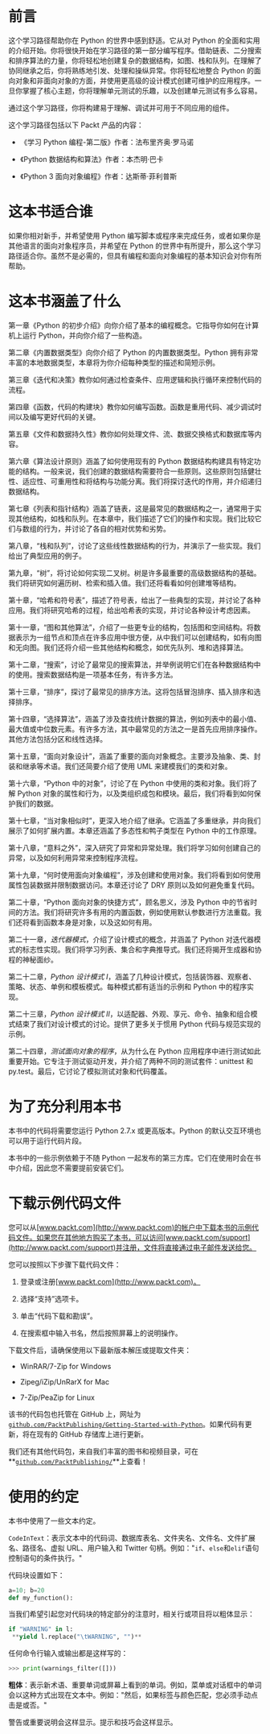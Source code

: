 # 前言

这个学习路径帮助你在 Python 的世界中感到舒适。它从对 Python 的全面和实用的介绍开始。你将很快开始在学习路径的第一部分编写程序。借助链表、二分搜索和排序算法的力量，你将轻松地创建复杂的数据结构，如图、栈和队列。在理解了协同继承之后，你将熟练地引发、处理和操纵异常。你将轻松地整合 Python 的面向对象和非面向对象的方面，并使用更高级的设计模式创建可维护的应用程序。一旦你掌握了核心主题，你将理解单元测试的乐趣，以及创建单元测试有多么容易。

通过这个学习路径，你将构建易于理解、调试并可用于不同应用的组件。

这个学习路径包括以下 Packt 产品的内容：

+   《学习 Python 编程-第二版》作者：法布里齐奥·罗马诺

+   《Python 数据结构和算法》作者：本杰明·巴卡

+   《Python 3 面向对象编程》作者：达斯蒂·菲利普斯

# 这本书适合谁

如果你相对新手，并希望使用 Python 编写脚本或程序来完成任务，或者如果你是其他语言的面向对象程序员，并希望在 Python 的世界中有所提升，那么这个学习路径适合你。虽然不是必需的，但具有编程和面向对象编程的基本知识会对你有所帮助。

# 这本书涵盖了什么

第一章《Python 的初步介绍》向你介绍了基本的编程概念。它指导你如何在计算机上运行 Python，并向你介绍了一些构造。

第二章《内置数据类型》向你介绍了 Python 的内置数据类型。Python 拥有非常丰富的本地数据类型，本章将为你介绍每种类型的描述和简短示例。

第三章《迭代和决策》教你如何通过检查条件、应用逻辑和执行循环来控制代码的流程。

第四章《函数，代码的构建块》教你如何编写函数。函数是重用代码、减少调试时间以及编写更好代码的关键。

第五章《文件和数据持久性》教你如何处理文件、流、数据交换格式和数据库等内容。

第六章《算法设计原则》涵盖了如何使用现有的 Python 数据结构构建具有特定功能的结构。一般来说，我们创建的数据结构需要符合一些原则。这些原则包括健壮性、适应性、可重用性和将结构与功能分离。我们将探讨迭代的作用，并介绍递归数据结构。

第七章《列表和指针结构》涵盖了链表，这是最常见的数据结构之一，通常用于实现其他结构，如栈和队列。在本章中，我们描述了它们的操作和实现。我们比较它们与数组的行为，并讨论了各自的相对优势和劣势。

第八章，“栈和队列”，讨论了这些线性数据结构的行为，并演示了一些实现。我们给出了典型应用的例子。

第九章，“树”，将讨论如何实现二叉树。树是许多最重要的高级数据结构的基础。我们将研究如何遍历树、检索和插入值。我们还将看看如何创建堆等结构。

第十章，“哈希和符号表”，描述了符号表，给出了一些典型的实现，并讨论了各种应用。我们将研究哈希的过程，给出哈希表的实现，并讨论各种设计考虑因素。

第十一章，“图和其他算法”，介绍了一些更专业的结构，包括图和空间结构。将数据表示为一组节点和顶点在许多应用中很方便，从中我们可以创建结构，如有向图和无向图。我们还将介绍一些其他结构和概念，如优先队列、堆和选择算法。

第十二章，“搜索”，讨论了最常见的搜索算法，并举例说明它们在各种数据结构中的使用。搜索数据结构是一项基本任务，有许多方法。

第十三章，“排序”，探讨了最常见的排序方法。这将包括冒泡排序、插入排序和选择排序。

第十四章，“选择算法”，涵盖了涉及查找统计数据的算法，例如列表中的最小值、最大值或中位数元素。有许多方法，其中最常见的方法之一是首先应用排序操作。其他方法包括分区和线性选择。

第十五章，“面向对象设计”，涵盖了重要的面向对象概念。主要涉及抽象、类、封装和继承等术语。我们还简要介绍了使用 UML 来建模我们的类和对象。

第十六章，“Python 中的对象”，讨论了在 Python 中使用的类和对象。我们将了解 Python 对象的属性和行为，以及类组织成包和模块。最后，我们将看到如何保护我们的数据。

第十七章，“当对象相似时”，更深入地介绍了继承。它涵盖了多重继承，并向我们展示了如何扩展内置。本章还涵盖了多态性和鸭子类型在 Python 中的工作原理。

第十八章，“意料之外”，深入研究了异常和异常处理。我们将学习如何创建自己的异常，以及如何利用异常来控制程序流程。

第十九章，“何时使用面向对象编程”，涉及创建和使用对象。我们将看到如何使用属性包装数据并限制数据访问。本章还讨论了 DRY 原则以及如何避免重复代码。

第二十章，“Python 面向对象的快捷方式”，顾名思义，涉及 Python 中的节省时间的方法。我们将研究许多有用的内置函数，例如使用默认参数进行方法重载。我们还将看到函数本身是对象，以及这如何有用。

第二十一章，*迭代器模式*，介绍了设计模式的概念，并涵盖了 Python 对迭代器模式的标志性实现。我们将学习列表、集合和字典推导式。我们还将揭开生成器和协程的神秘面纱。

第二十二章，*Python 设计模式 I*，涵盖了几种设计模式，包括装饰器、观察者、策略、状态、单例和模板模式。每种模式都有适当的示例和 Python 中的程序实现。

第二十三章，*Python 设计模式 II*，以适配器、外观、享元、命令、抽象和组合模式结束了我们对设计模式的讨论。提供了更多关于惯用 Python 代码与规范实现的示例。

第二十四章，*测试面向对象的程序*，从为什么在 Python 应用程序中进行测试如此重要开始。它专注于测试驱动开发，并介绍了两种不同的测试套件：unittest 和 py.test。最后，它讨论了模拟测试对象和代码覆盖。

# 为了充分利用本书

本书中的代码将需要您运行 Python 2.7.x 或更高版本。Python 的默认交互环境也可以用于运行代码片段。

本书中的一些示例依赖于不随 Python 一起发布的第三方库。它们在使用时会在书中介绍，因此您不需要提前安装它们。

# 下载示例代码文件

您可以从[www.packt.com](http://www.packt.com)的帐户中下载本书的示例代码文件。如果您在其他地方购买了本书，可以访问[www.packt.com/support](http://www.packt.com/support)并注册，文件将直接通过电子邮件发送给您。

您可以按照以下步骤下载代码文件：

1.  登录或注册[www.packt.com](http://www.packt.com)。

1.  选择“支持”选项卡。

1.  单击“代码下载和勘误”。

1.  在搜索框中输入书名，然后按照屏幕上的说明操作。

下载文件后，请确保使用以下最新版本解压或提取文件夹：

+   WinRAR/7-Zip for Windows

+   Zipeg/iZip/UnRarX for Mac

+   7-Zip/PeaZip for Linux

该书的代码包也托管在 GitHub 上，网址为[`github.com/PacktPublishing/Getting-Started-with-Python`](https://github.com/PacktPublishing/Getting-Started-with-Python)。如果代码有更新，将在现有的 GitHub 存储库上进行更新。

我们还有其他代码包，来自我们丰富的图书和视频目录，可在**[`github.com/PacktPublishing/`](https://github.com/PacktPublishing/)**上查看！

# 使用的约定

本书中使用了一些文本约定。

`CodeInText`：表示文本中的代码词、数据库表名、文件夹名、文件名、文件扩展名、路径名、虚拟 URL、用户输入和 Twitter 句柄。例如："`if`、`else`和`elif`语句控制语句的条件执行。"

代码块设置如下：

```py
a=10; b=20
def my_function(): 
```

当我们希望引起您对代码块的特定部分的注意时，相关行或项目将以粗体显示：

```py
if "WARNING" in l:
 **yield l.replace("\tWARNING", "")**
```

任何命令行输入或输出都是这样写的：

```py
>>> print(warnings_filter([])) 
```

**粗体**：表示新术语、重要单词或屏幕上看到的单词。例如，菜单或对话框中的单词会以这种方式出现在文本中。例如："然后，如果标签与颜色匹配，您必须手动点击是或否。"

警告或重要说明会这样显示。提示和技巧会这样显示。
